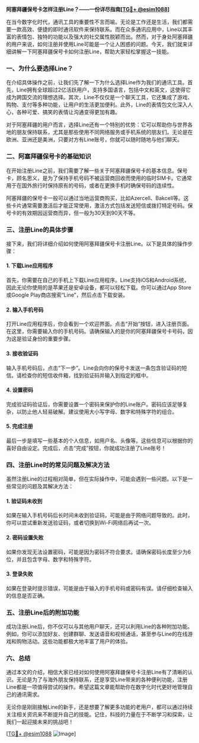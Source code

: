 **阿塞拜疆保号卡怎样注册Line？——一份详尽指南[[TG💪+ @esim1088](https://t.me/s/esim1088)]**

在当今数字化时代，通讯工具的重要性不言而喻。无论是工作还是生活，我们都需要一款高效、便捷的即时通讯软件来保持联系。而在众多通讯应用中，Line以其丰富的表情包、独特的功能以及强大的社交属性脱颖而出。然而，对于身处阿塞拜疆的用户来说，如何注册并使用Line可能是一个让人困惑的问题。今天，我们就来详细讲解一下阿塞拜疆保号卡如何注册Line，帮助大家轻松掌握这一技能。

### 一、为什么要选择Line？

在介绍具体操作之前，让我们先了解一下为什么选择Line作为我们的通讯工具。首先，Line拥有全球超过2亿活跃用户，支持多国语言，包括中文和英文，这使得它成为跨国交流的理想选择。其次，Line不仅仅是一个聊天工具，它还集成了游戏、购物、支付等多种功能，让用户的生活更加便利。此外，Line的表情包文化深入人心，各种可爱、搞笑的表情让沟通变得更加有趣。

对于阿塞拜疆的用户而言，选择Line还有一个特别的优势：它可以帮助你与世界各地的朋友保持联系，尤其是那些使用不同网络服务或手机系统的朋友们。无论是在欧洲、亚洲还是美洲，只要对方有Line账号，你就可以随时随地与他们聊天。

### 二、阿塞拜疆保号卡的基础知识

在开始注册Line之前，我们需要了解一些关于阿塞拜疆保号卡的基本信息。保号卡，顾名思义，是为了保持手机号码不被运营商回收而使用的临时SIM卡。它通常用于在国外旅行时保持原有的号码，或者在更换手机时确保号码的连续性。

阿塞拜疆的保号卡一般可以通过当地运营商购买，比如Azercell、Bakcell等。这些卡片通常需要激活后才能正常使用，激活方式包括发送短信或拨打特定号码。保号卡的有效期因运营商而异，但一般为30天到90天不等。

### 三、注册Line的具体步骤

接下来，我们将详细介绍如何使用阿塞拜疆保号卡注册Line。以下是具体的操作步骤：

#### 1. 下载Line应用程序

首先，你需要在自己的手机上下载Line应用程序。Line支持iOS和Android系统，因此无论你使用的是苹果还是安卓设备，都可以轻松下载。你可以通过App Store或Google Play商店搜索“Line”，然后点击下载安装。

#### 2. 输入手机号码

打开Line应用程序后，你会看到一个欢迎界面。点击“开始”按钮，进入注册页面。在这里，你需要输入你的手机号码。请确保输入的是你的阿塞拜疆保号卡号码，因为这是验证身份的重要步骤。

#### 3. 接收验证码

输入手机号码后，点击“下一步”。Line会向你的保号卡发送一条包含验证码的短信。请检查你的短信收件箱，找到验证码并输入到指定的框中。

#### 4. 设置密码

完成验证码验证后，你需要设置一个密码来保护你的Line账户。密码应该足够复杂，以防止他人轻易破解。建议使用大小写字母、数字和特殊字符的组合。

#### 5. 完成注册

最后一步是填写一些基本的个人信息，如用户名、头像等。这些信息可以根据你的喜好自由设定。完成后，点击“完成”按钮，你就成功注册了Line账号！

### 四、注册Line时的常见问题及解决方法

虽然注册Line的过程相对简单，但在实际操作中，可能会遇到一些问题。以下是一些常见的问题及其解决方法：

#### 1. 验证码未收到

如果在输入手机号码后长时间未收到验证码，可能是由于网络问题导致的。此时，你可以尝试重新发送验证码，或者切换到Wi-Fi网络后再试一次。

#### 2. 密码设置失败

如果你发现无法设置密码，可能是因为密码不符合要求。请确保密码长度至少为6位，并且包含字母、数字和特殊字符。

#### 3. 登录失败

如果在登录时提示错误，可能是由于输入的手机号码或密码有误。请仔细检查输入的信息是否正确。

### 五、注册Line后的附加功能

成功注册Line后，你不仅可以与其他用户聊天，还可以利用Line的各种附加功能。例如，你可以添加好友、创建群聊、发送语音和视频通话，甚至参与Line的在线游戏和购物活动。这些功能都极大地丰富了用户的体验。

### 六、总结

通过本文的介绍，相信大家已经对如何使用阿塞拜疆保号卡注册Line有了清晰的认识。无论是为了与海外朋友保持联系，还是享受Line带来的各种便利功能，注册Line都是一项值得尝试的操作。希望这篇文章能帮助你在数字化时代更好地管理自己的通讯需求。

无论你是刚刚接触Line的新手，还是想要了解更多功能的老用户，都可以通过持续关注相关资讯来不断提升自己的技能。记住，科技的力量在于不断学习和探索，让我们一起迎接未来的挑战吧！

[[TG💪+ @esim1088](https://t.me/s/esim1088) ![Image](https://i.postimg.cc/4NQfJmqS/Snipaste-2025-05-13-00-14-12.png)]